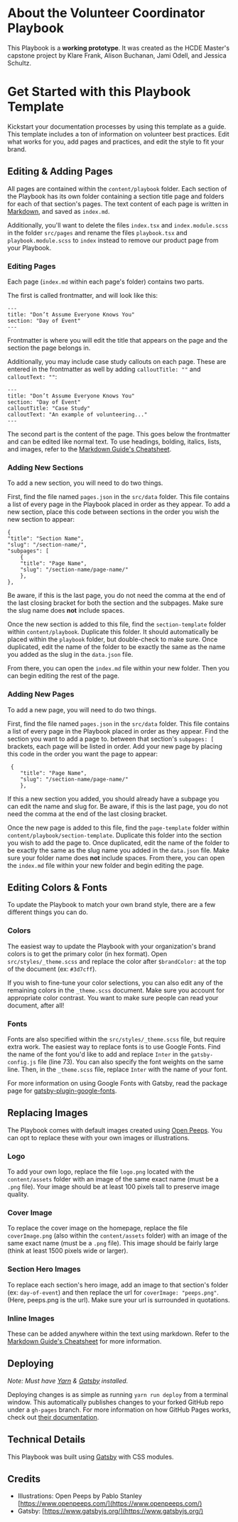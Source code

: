 # About the Volunteer Coordinator Playbook

This Playbook is a **working prototype**. It was created as the HCDE Master's capstone project by Klare Frank, Alison Buchanan, Jami Odell, and Jessica Schultz.

# Get Started with this Playbook Template

Kickstart your documentation processes by using this template as a guide. This template includes a ton of information on volunteer best practices. Edit what works for you, add pages and practices, and edit the style to fit your brand.

## Editing & Adding Pages

All pages are contained within the `content/playbook` folder. Each section of the Playbook has its own folder containing a section title page and folders for each of that section's pages. The text content of each page is written in [Markdown](https://www.markdownguide.org/), and saved as `index.md`.

Additionally, you'll want to delete the files `index.tsx` and `index.module.scss` in the folder `src/pages` and rename the files `playbook.tsx` and `playbook.module.scss` to `index` instead to remove our product page from your Playbook.

### Editing Pages

Each page (`index.md` within each page's folder) contains two parts.

The first is called frontmatter, and will look like this:

```
---
title: "Don’t Assume Everyone Knows You"
section: "Day of Event"
---
```

Frontmatter is where you will edit the title that appears on the page and the section the page belongs in.

Additionally, you may include case study callouts on each page. These are entered in the frontmatter as well by adding `calloutTitle: ""` and `calloutText: ""`:

```
---
title: "Don’t Assume Everyone Knows You"
section: "Day of Event"
calloutTitle: "Case Study"
calloutText: "An example of volunteering..."
---
```

The second part is the content of the page. This goes below the frontmatter and can be edited like normal text. To use headings, bolding, italics, lists, and images, refer to the [Markdown Guide's Cheatsheet](https://www.markdownguide.org/cheat-sheet/).

### Adding New Sections

To add a new section, you will need to do two things.

First, find the file named `pages.json` in the `src/data` folder. This file contains a list of every page in the Playbook placed in order as they appear. To add a new section, place this code between sections in the order you wish the new section to appear:

```
{
"title": "Section Name",
"slug": "/section-name/",
"subpages": [
    {
    "title": "Page Name",
    "slug": "/section-name/page-name/"
    },
},
```

Be aware, if this is the last page, you do not need the comma at the end of the last closing bracket for both the section and the subpages. Make sure the slug name does **not** include spaces.

Once the new section is added to this file, find the `section-template` folder within `content/playbook`. Duplicate this folder. It should automatically be placed within the `playbook` folder, but double-check to make sure. Once duplicated, edit the name of the folder to be exactly the same as the name you added as the slug in the `data.json` file.

From there, you can open the `index.md` file within your new folder. Then you can begin editing the rest of the page.

### Adding New Pages

To add a new page, you will need to do two things.

First, find the file named `pages.json` in the `src/data` folder. This file contains a list of every page in the Playbook placed in order as they appear. Find the section you want to add a page to. between that section's `subpages: [` brackets, each page will be listed in order. Add your new page by placing this code in the order you want the page to appear:

```
 {
    "title": "Page Name",
    "slug": "/section-name/page-name/"
    },
```

If this a new section you added, you should already have a subpage you can edit the name and slug for. Be aware, if this is the last page, you do not need the comma at the end of the last closing bracket.

Once the new page is added to this file, find the `page-template` folder within `content/playbook/section-template`. Duplicate this folder into the section you wish to add the page to. Once duplicated, edit the name of the folder to be exactly the same as the slug name you added in the `data.json` file. Make sure your folder name does **not** include spaces. From there, you can open the `index.md` file within your new folder and begin editing the page.

## Editing Colors & Fonts

To update the Playbook to match your own brand style, there are a few different things you can do.

### Colors

The easiest way to update the Playbook with your organization's brand colors is to get the primary color (in hex format). Open `src/styles/_theme.scss` and replace the color after `$brandColor:` at the top of the document (ex: `#3d7cff`).

If you wish to fine-tune your color selections, you can also edit any of the remaining colors in the `_theme.scss` document. Make sure you account for appropriate color contrast. You want to make sure people can read your document, after all!

### Fonts

Fonts are also specified within the `src/styles/_theme.scss` file, but require extra work. The easiest way to replace fonts is to use Google Fonts. Find the name of the font you'd like to add and replace `Inter` in the `gatsby-config.js` file (line 73). You can also specify the font weights on the same line. Then, in the `_theme.scss` file, replace `Inter` with the name of your font.

For more information on using Google Fonts with Gatsby, read the package page for [gatsby-plugin-google-fonts](https://www.gatsbyjs.org/packages/gatsby-plugin-google-fonts/).

## Replacing Images

The Playbook comes with default images created using [Open Peeps](https://www.openpeeps.com/). You can opt to replace these with your own images or illustrations.

### Logo

To add your own logo, replace the file `logo.png` located with the `content/assets` folder with an image of the same exact name (must be a `.png` file). Your image should be at least 100 pixels tall to preserve image quality.

### Cover Image

To replace the cover image on the homepage, replace the file `coverImage.png` (also within the `content/assets` folder) with an image of the same exact name (must be a `.png` file). This image should be fairly large (think at least 1500 pixels wide or larger).

### Section Hero Images

To replace each section's hero image, add an image to that section's folder (ex: `day-of-event`) and then replace the url for `coverImage: "peeps.png"`. (Here, peeps.png is the url). Make sure your url is surrounded in quotations.

### Inline Images

These can be added anywhere within the text using markdown. Refer to the [Markdown Guide's Cheatsheet](https://www.markdownguide.org/cheat-sheet/) for more information.

## Deploying

_Note: Must have [Yarn](https://yarnpkg.com/getting-started) & [Gatsby](https://www.gatsbyjs.org/docs/) installed._

Deploying changes is as simple as running `yarn run deploy` from a terminal window. This automatically publishes changes to your forked GitHub repo under a `gh-pages` branch. For more information on how GitHub Pages works, check out [their documentation](https://pages.github.com/).

## Technical Details

This Playbook was built using [Gatsby](https://www.gatsbyjs.org/) with CSS modules.

## Credits

- Illustrations: Open Peeps by Pablo Stanley [https://www.openpeeps.com/](https://www.openpeeps.com/)
- Gatsby: [https://www.gatsbyjs.org/](https://www.gatsbyjs.org/)
